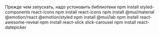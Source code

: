 Прежде чем запускать, надо устоновить 
библиотеки
npm install styled-components react-icons
npm install react-icons
npm install @mui/material @emotion/react @emotion/styled
npm install @mui/lab
npm install react-awesome-reveal
npm install react-slick slick-carousel
npm install react-datepicker
